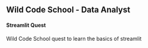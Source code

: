 ## Wild Code School - Data Analyst

#### Streamlit Quest

Wild Code School quest to learn the basics of streamlit
